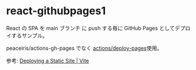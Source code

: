 # react-githubpages1

React の SPA を main ブランチ に push する毎に
GitHub Pages としてデプロイするサンプル。

peaceiris/actions-gh-pages でなく
[actions/deploy-pages](https://github.com/actions/deploy-pages)使用。

参考:
[Deploying a Static Site \| Vite](https://vitejs.dev/guide/static-deploy.html#github-pages)
